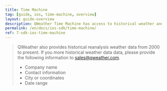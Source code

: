 ```yaml
---
title: Time Machine
tag: [guide, ios, time-machine, overview]
layout: guide-overview
description: QWeather Time Machine has access to historical weather and air quality data for the last 10 days.
permalink: /en/docs/ios-sdk/time-machine/
ref: 7-sdk-ios-time-machine
---
```


> QWeather also provides historical reanalysis weather data from 2000 to present. If you more historical weather data data, please provide the following information to <sales@qweather.com>.
> 
> * Company name
> * Contact information
> * City or coordinates
> * Date range